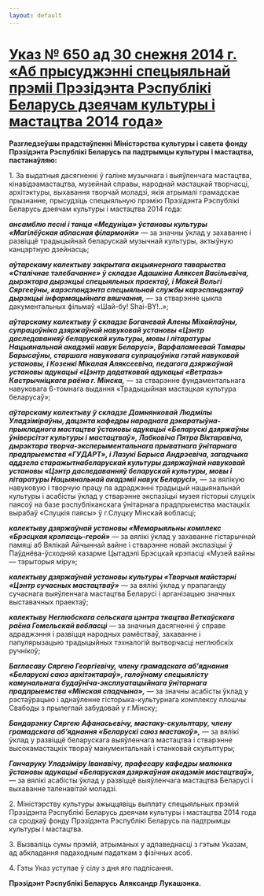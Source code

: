 ```yaml
---
layout: default
---
```


# [Указ № 650 ад 30 снежня 2014 г. «Аб прысуджэнні спецыяльнай прэміі Прэзідэнта Рэспублікі Беларусь дзеячам культуры і мастацтва 2014 года»](http://old3.zviazda.by/2015/01/66699.html "Permanent Link to Указ № 650 ад 30 снежня 2014 г. «Аб прысуджэнні спецыяльнай прэміі Прэзідэнта Рэспублікі Беларусь дзеячам культуры і мастацтва 2014 года»")

<div class="entry">

**Разгледзеўшы прадстаўленні Міністэрства культуры і савета фонду
Прэзідэнта Рэспублікі Беларусь па падтрымцы культуры і
мастацтва,** **пастанаўляю:**

1\. За выдатныя дасягненні ў галіне музычнага і выяўленчага мастацтва,
кінавідэамастацтва, музейнай справы, народнай мастацкай творчасці,
архітэктуры, выхавання творчай моладзі, якія атрымалі грамадскае
прызнанне, прысудзіць спецыяльную прэмію Прэзідэнта Рэспублікі
Беларусь дзеячам культуры і мастацтва 2014 года:

***ансамблю песні і танца «Медуніца» ўстановы культуры «Магілёўская
абласная філармонія»*** — за значны ўклад у захаванне і развіццё
традыцыйнай беларускай музычнай культуры, актыўную канцэртную
дзейнасць;

***аўтарскаму калектыву закрытага акцыянернага таварыства «Сталічнае
тэлебачанне» ў складзе Адашкіна Аляксея Васільевіча, дырэктара
дырэкцыі спецыяльных праектаў, і Макей Вольгі Сяргееўны,
карэспандэнта спецыяльнай службы карэспандэнтаў дырэкцыі
інфармацыйнага вяшчання,*** — за стварэнне цыкла дакументальных
фільмаў «Шай-бу\! Shаі-BY\!..»;

***аўтарскаму калектыву ў складзе Боганевай Алены Міхайлаўны,
супрацоўніка дзяржаўнай навуковай установы «Цэнтр
даследаванняў беларускай культуры, мовы і літаратуры
Нацыянальнай акадэміі навук Беларусі», Варфаламеевай Тамары
Барысаўны, старшага навуковага супрацоўніка гэтай навуковай
установы, і Козенкі Мікалая Аляксеевіча, педагога дзяржаўнай
установы адукацыі «Цэнтр дадатковай адукацыі «Ветразь»
Кастрычніцкага раёна г. Мінска,*** — за стварэнне
фундаментальнага навуковага 6-томнага выдання «Традыцыйная
мастацкая культура беларусаў»;

***аўтарскаму калектыву ў складзе Дамнянковай Людмілы Уладзіміраўны,
дацэнта кафедры народнага дэкаратыўна-прыкладнога мастацтва ўстановы
адукацыі «Беларускі дзяржаўны ўніверсітэт культуры і мастацтваў»,
Лабковіча Пятра Віктаравіча, дырэктара творча-эксперыментальнага
прыватнага ўнітарнага прадпрыемства «ГУДАРТ», і Лазукі Барыса
Андрэевіча, загадчыка аддзела старажытнабеларускай культуры
дзяржаўнай навуковай установы «Цэнтр даследаванняў беларускай
культуры, мовы і літаратуры Нацыянальнай акадэміі навук
Беларусі»,*** — за вялікую навуковую і творчую працу па
адраджэнні традыцый нацыянальнай культуры і асабісты ўклад у
стварэнне экспазіцыі музея гісторыі слуцкіх паясоў на базе
рэспубліканскага ўнітарнага прадпрыемства мастацкіх вырабаў
«Слуцкія паясы» ў г.Слуцку Мінскай вобласці;

***калектыву дзяржаўнай установы «Мемарыяльны комплекс «Брэсцкая
крэпасць-герой»*** — за вялікі ўклад у захаванне гістарычнай
памяці аб Вялікай Айчыннай вайне і стварэнне новай экспазіцыі ў
Паўднёва-ўсходняй казарме Цытадэлі Брэсцкай крэпасці «Музей вайны —
тэрыторыя міру»;

***калектыву дзяржаўнай установы культуры «Творчыя майстэрні «Цэнтр
сучасных мастацтваў»*** — за вялікі ўклад у прапаганду сучаснага
выяўленчага мастацтва Беларусі і арганізацыю значных выставачных
праектаў;

***калектыву Неглюбскага сельскага цэнтра ткацтва Веткаўскага раёна
Гомельскай вобласці*** — за значныя дасягненні ў справе адраджэння
і развіцця народных рамёстваў, захаванне і папулярызацыю традыцыйных
тэхналогій вытворчасці неглюбскіх ручнікоў;

***Багласаву Сяргею Георгіевічу, члену грамадскага аб’яднання «Беларускі
саюз архітэктараў», галоўнаму спецыялісту камунальнага
будаўніча-эксплуатацыйнага ўнітарнага прадпрыемства
«Мінская спадчына»,*** — за значны асабісты ўклад у рэстаўрацыю і
аднаўленне гісторыка-культурнага комплексу плошчы Свабоды з прылеглай
забудовай у г.Мінску;

***Бандарэнку Сяргею Афанасьевічу, мастаку-скульптару, члену грамадскага
аб’яднання «Беларускі саюз мастакоў»,*** — за вялікі ўклад у развіццё
беларускага выяўленчага мастацтва і стварэнне высокамастацкіх твораў
манументальнай і станковай скульптуры;

***Ганчаруку Уладзіміру Іванавічу, прафесару кафедры малюнка ўстановы
адукацыі «Беларуская дзяржаўная акадэмія мастацтваў»,*** — за вялікі
асабісты ўклад у развіццё выяўленчага мастацтва Беларусі і выхаванне
таленавітай моладзі.

2\. Міністэрству культуры ажыццявіць выплату спецыяльных прэмій
Прэзідэнта Рэспублікі Беларусь дзеячам культуры і мастацтва
2014 года са сродкаў фонду Прэзідэнта Рэспублікі Беларусь па падтрымцы
культуры і мастацтва.

3\. Вызваліць сумы прэмій, атрыманых у адпаведнасці з гэтым Указам, ад
абкладання падаходным падаткам з фізічных асоб.

4\. Гэты Указ уступае ў сілу з дня яго падпісання.

**Прэзідэнт Рэспублікі Беларусь** **Аляксандр Лукашэнка.**

</div>
